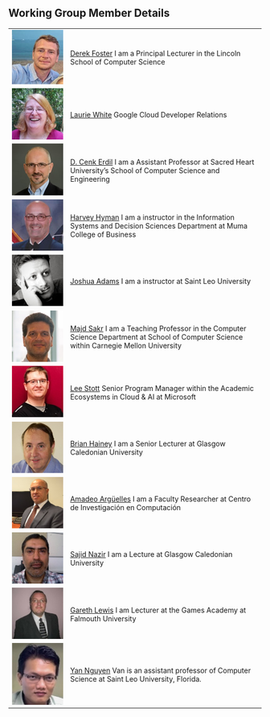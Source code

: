 ## Working Group Member Details

|| |
| - | - |
| ![](/Core/Profiles/Dfoster.jpg) | [Derek Foster](https://staff.lincoln.ac.uk/defoster) I am a Principal Lecturer in the Lincoln School of Computer Science  |
|![](/Core/Profiles/LaurieW.jpg) |[Laurie White](https://laurie.dev/)  Google Cloud Developer Relations |
| ![](/Core/Profiles/Erdil_Cenk.jpg) | [D. Cenk Erdil](https://www.sacredheart.edu/academics/schoolofcomputerscienceengineering/facultystaff/dcenkerdilphd/)  I am a Assistant Professor at Sacred Heart University’s School of Computer Science and Engineering |
| ![](/Core/Profiles/hyman-harvey.jpg) |[Harvey Hyman](https://www.usf.edu/business/contacts/hyman-harvey.aspx) I am a instructor in the Information Systems and Decision Sciences Department at Muma College of Business|
|![](/Core/Profiles/JoshuaA.jpg) | [Joshua Adams](https://www.linkedin.com/in/joshua-adams-a24b7b24) I am a instructor at Saint Leo University 
| ![](/Core/Profiles/Majd.jpg) | [Majd Sakr](https://www.cs.cmu.edu/~msakr/) I am a Teaching Professor in the Computer Science Department at School of Computer Science within Carnegie Mellon University|
| ![](/Core/Profiles/LeeS.jpg) | [Lee Stott](https://www.linkedin.com/in/leestott/) Senior Program Manager within the Academic Ecosystems in Cloud & AI at Microsoft|
| ![](/Core/Profiles/BrianH.jpg) | [Brian Hainey](http://researchonline.gcu.ac.uk/portal/en/persons/brian-hainey(51f44dfe-1c37-4717-a293-49b105abd2f7).html) I am a Senior Lecturer at Glasgow Caledonian University|
|![](/Core/Profiles/AmandoA.jpg) |[Amadeo Argüelles](http://ipn.academia.edu/) I am a Faculty Researcher at Centro de Investigación en Computación|
|![](/Core/Profiles/SajidN.jpg) | [Sajid Nazir](http://researchonline.gcu.ac.uk/portal/en/persons/sajid-nazir(64f8543b-076e-46d3-8243-aee3062360fa).html)  I am a Lecture at Glasgow Caledonian University |
|![](/Core/Profiles/GarethL.jpg) |[Gareth Lewis](https://www.falmouth.ac.uk/staff/gareth-lewis) I am Lecturer at the Games Academy at Falmouth University |
| ![](/Core/Profiles/VanN.jpg) | [Yan Nguyen](https://www.saintleo.edu/faculty-bios/van-nguyen) Van is an assistant professor of Computer Science at Saint Leo University, Florida. |
